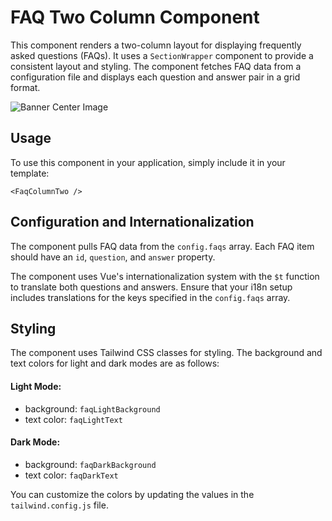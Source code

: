 # FAQ Two Column Component

This component renders a two-column layout for displaying frequently asked questions (FAQs). It uses a `SectionWrapper` component to provide a consistent layout and styling. The component fetches FAQ data from a configuration file and displays each question and answer pair in a grid format.

![Banner Center Image](/BannerCenter.png)


## Usage

To use this component in your application, simply include it in your template:

```
<FaqColumnTwo />
```

## Configuration and Internationalization

The component pulls FAQ data from the `config.faqs` array. Each FAQ item should have an `id`, `question`, and `answer` property.

The component uses Vue's internationalization system with the `$t` function to translate both questions and answers. Ensure that your i18n setup includes translations for the keys specified in the `config.faqs` array.

## Styling

The component uses Tailwind CSS classes for styling. The background and text colors for light and dark modes are as follows:

#### Light Mode:

- background: `faqLightBackground`
- text color: `faqLightText`

#### Dark Mode:
- background: `faqDarkBackground`
- text color: `faqDarkText`

You can customize the colors by updating the values in the `tailwind.config.js` file.
